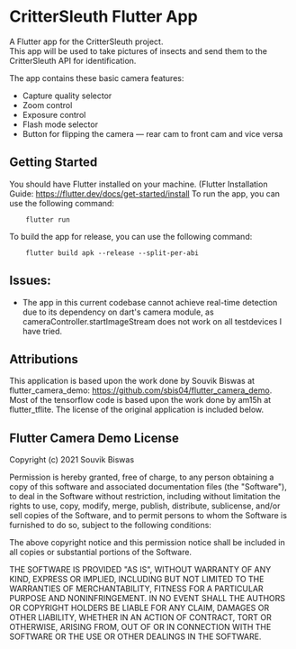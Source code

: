 # CritterSleuth Flutter App
A Flutter app for the CritterSleuth project.  
This app will be used to take pictures of insects and send them to the CritterSleuth API for identification.

The app contains these basic camera features:

- Capture quality selector
- Zoom control
- Exposure control
- Flash mode selector
- Button for flipping the camera — rear cam to front cam and vice versa

## Getting Started
You should have Flutter installed on your machine. (Flutter Installation Guide: https://flutter.dev/docs/get-started/install
To run the app, you can use the following command:
```
    flutter run
```
To build the app for release, you can use the following command:
```
    flutter build apk --release --split-per-abi
```

## Issues:
- The app in this current codebase cannot achieve real-time detection due to its dependency on dart's camera module, as cameraController.startImageStream does not work on all testdevices I have tried.


## Attributions
This application is based upon the work done by Souvik Biswas at flutter_camera_demo: https://github.com/sbis04/flutter_camera_demo.  
Most of the tensorflow code is based upon the work done by am15h at flutter_tflite.
The license of the original application is included below.

## Flutter Camera Demo License
Copyright (c) 2021 Souvik Biswas

Permission is hereby granted, free of charge, to any person obtaining a copy
of this software and associated documentation files (the "Software"), to deal
in the Software without restriction, including without limitation the rights
to use, copy, modify, merge, publish, distribute, sublicense, and/or sell
copies of the Software, and to permit persons to whom the Software is
furnished to do so, subject to the following conditions:

The above copyright notice and this permission notice shall be included in all
copies or substantial portions of the Software.

THE SOFTWARE IS PROVIDED "AS IS", WITHOUT WARRANTY OF ANY KIND, EXPRESS OR
IMPLIED, INCLUDING BUT NOT LIMITED TO THE WARRANTIES OF MERCHANTABILITY,
FITNESS FOR A PARTICULAR PURPOSE AND NONINFRINGEMENT. IN NO EVENT SHALL THE
AUTHORS OR COPYRIGHT HOLDERS BE LIABLE FOR ANY CLAIM, DAMAGES OR OTHER
LIABILITY, WHETHER IN AN ACTION OF CONTRACT, TORT OR OTHERWISE, ARISING FROM,
OUT OF OR IN CONNECTION WITH THE SOFTWARE OR THE USE OR OTHER DEALINGS IN THE
SOFTWARE.
